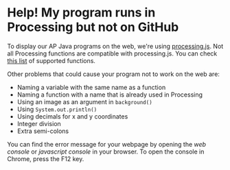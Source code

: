# Help! My program runs in Processing but not on GitHub
To display our AP Java programs on the web, we're using [processing.js](http://processingjs.org/). Not all Processing functions are compatible with processing.js. You can check [this list](http://processingjs.org/reference/) of supported functions.  

Other problems that could cause your program not to work on the web are:
- Naming a variable with the same name as a function
- Naming a function with a name that is already used in Processing
- Using an image as an argument in `background()`
- Using `System.out.println()`
- Using decimals for x and y coordinates
- Integer division
- Extra semi-colons

You can find the error message for your webpage by opening the *web console* or *javascript console* in your browser. To open the console in Chrome, press the F12 key.

